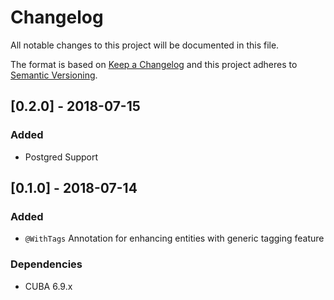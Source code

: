 # Changelog
All notable changes to this project will be documented in this file.

The format is based on [Keep a Changelog](http://keepachangelog.com/en/1.0.0/)
and this project adheres to [Semantic Versioning](http://semver.org/spec/v2.0.0.html).


## [0.2.0] - 2018-07-15

### Added

- Postgred Support

## [0.1.0] - 2018-07-14

### Added

- `@WithTags` Annotation for enhancing entities with generic tagging feature

### Dependencies
- CUBA 6.9.x

